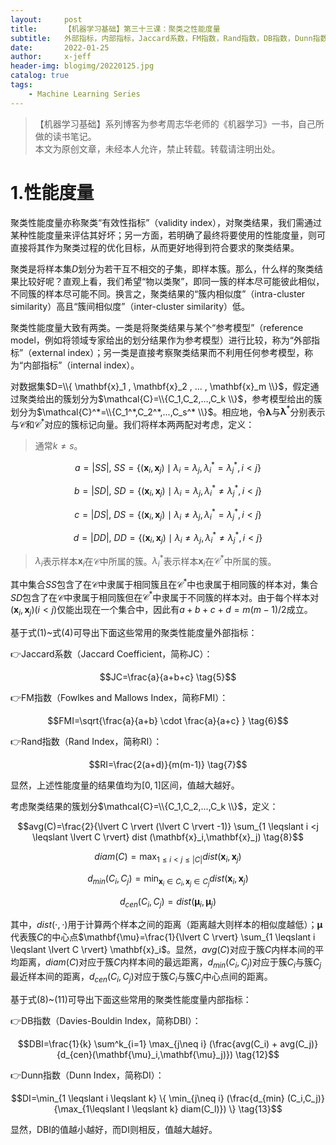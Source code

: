 ```yaml
---
layout:     post
title:      【机器学习基础】第三十三课：聚类之性能度量
subtitle:   外部指标，内部指标，Jaccard系数，FM指数，Rand指数，DB指数，Dunn指数
date:       2022-01-25
author:     x-jeff
header-img: blogimg/20220125.jpg
catalog: true
tags:
    - Machine Learning Series
---
```

>【机器学习基础】系列博客为参考周志华老师的《机器学习》一书，自己所做的读书笔记。  
>本文为原创文章，未经本人允许，禁止转载。转载请注明出处。

# 1.性能度量

聚类性能度量亦称聚类“有效性指标”（validity index），对聚类结果，我们需通过某种性能度量来评估其好坏；另一方面，若明确了最终将要使用的性能度量，则可直接将其作为聚类过程的优化目标，从而更好地得到符合要求的聚类结果。

聚类是将样本集$D$划分为若干互不相交的子集，即样本簇。那么，什么样的聚类结果比较好呢？直观上看，我们希望“物以类聚”，即同一簇的样本尽可能彼此相似，不同簇的样本尽可能不同。换言之，聚类结果的“簇内相似度”（intra-cluster similarity）高且“簇间相似度”（inter-cluster similarity）低。

聚类性能度量大致有两类。一类是将聚类结果与某个“参考模型”（reference model，例如将领域专家给出的划分结果作为参考模型）进行比较，称为“外部指标”（external index）；另一类是直接考察聚类结果而不利用任何参考模型，称为“内部指标”（internal index）。

对数据集$D=\\{ \mathbf{x}_1 , \mathbf{x}_2 , ... , \mathbf{x}_m \\}$，假定通过聚类给出的簇划分为$\mathcal{C}=\\{C_1,C_2,...,C_k \\}$，参考模型给出的簇划分为$\mathcal{C}^*=\\{C_1^*,C_2^*,...,C_s^* \\}$。相应地，令$\mathbf{\lambda}$与$\mathbf{\lambda}^*$分别表示与$\mathcal{C}$和$\mathcal{C}^*$对应的簇标记向量。我们将样本两两配对考虑，定义：

>通常$k\neq s$。

$$a=\lvert SS \rvert, \  SS=\{ (\mathbf{x}_i,\mathbf{x}_j) \mid \lambda_i = \lambda_j, \lambda_i^* = \lambda_j^*,i<j \} \tag{1}$$

$$b=\lvert SD \rvert, \  SD=\{ (\mathbf{x}_i,\mathbf{x}_j) \mid \lambda_i = \lambda_j, \lambda_i^* \neq \lambda_j^*,i<j \} \tag{2}$$

$$c=\lvert DS \rvert, \  DS=\{ (\mathbf{x}_i,\mathbf{x}_j) \mid \lambda_i \neq \lambda_j, \lambda_i^* = \lambda_j^*,i<j \} \tag{3}$$

$$d=\lvert DD \rvert, \  DD=\{ (\mathbf{x}_i,\mathbf{x}_j) \mid \lambda_i \neq \lambda_j, \lambda_i^* \neq \lambda_j^*,i<j \} \tag{4}$$

>$\lambda_i$表示样本$\mathbf{x}_i$在$\mathcal{C}$中所属的簇。$\lambda_i^*$表示样本$\mathbf{x}_i$在$\mathcal{C}^*$中所属的簇。

其中集合$SS$包含了在$\mathcal{C}$中隶属于相同簇且在$\mathcal{C}^*$中也隶属于相同簇的样本对，集合$SD$包含了在$\mathcal{C}$中隶属于相同簇但在$\mathcal{C}^*$中隶属于不同簇的样本对。由于每个样本对$(\mathbf{x}_i,\mathbf{x}_j)(i<j)$仅能出现在一个集合中，因此有$a+b+c+d=m(m-1)/2$成立。

基于式(1)~式(4)可导出下面这些常用的聚类性能度量外部指标：

👉Jaccard系数（Jaccard Coefficient，简称JC）：

$$JC=\frac{a}{a+b+c} \tag{5}$$

👉FM指数（Fowlkes and Mallows Index，简称FMI）：

$$FMI=\sqrt{\frac{a}{a+b} \cdot \frac{a}{a+c} } \tag{6}$$

👉Rand指数（Rand Index，简称RI）：

$$RI=\frac{2(a+d)}{m(m-1)} \tag{7}$$

显然，上述性能度量的结果值均为$[0,1]$区间，值越大越好。

考虑聚类结果的簇划分$\mathcal{C}=\\{C_1,C_2,...,C_k \\}$，定义：

$$avg(C)=\frac{2}{\lvert C \rvert (\lvert C \rvert -1)} \sum_{1 \leqslant i <j \leqslant \lvert C \rvert} dist (\mathbf{x}_i,\mathbf{x}_j) \tag{8}$$

$$diam(C)=\max _{1 \leqslant i <j \leqslant \lvert C \rvert} dist (\mathbf{x}_i,\mathbf{x}_j) \tag{9}$$

$$d_{min}(C_i,C_j) = \min_{\mathbf{x}_i \in C_i , \mathbf{x}_j \in C_j} dist (\mathbf{x}_i,\mathbf{x}_j) \tag{10}$$

$$d_{cen} (C_i,C_j)=dist(\mathbf{\mu}_i,\mathbf{\mu}_j) \tag{11}$$

其中，$dist(\cdot,\cdot)$用于计算两个样本之间的距离（距离越大则样本的相似度越低）；$\mathbf{\mu}$代表簇$C$的中心点$\mathbf{\mu}=\frac{1}{\lvert C \rvert} \sum_{1 \leqslant i \leqslant \lvert C \rvert} \mathbf{x}_i$。显然，$avg(C)$对应于簇$C$内样本间的平均距离，$diam(C)$对应于簇$C$内样本间的最远距离，$d_{min}(C_i,C_j)$对应于簇$C_i$与簇$C_j$最近样本间的距离，$d_{cen}(C_i,C_j)$对应于簇$C_i$与簇$C_j$中心点间的距离。

基于式(8)~(11)可导出下面这些常用的聚类性能度量内部指标：

👉DB指数（Davies-Bouldin Index，简称DBI）：

$$DBI=\frac{1}{k} \sum^k_{i=1} \max_{j\neq i} (\frac{avg(C_i) + avg(C_j)}{d_{cen}(\mathbf{\mu}_i,\mathbf{\mu}_j)}) \tag{12}$$

👉Dunn指数（Dunn Index，简称DI）：

$$DI=\min_{1 \leqslant i \leqslant k} \{ \min_{j\neq i} (\frac{d_{min} (C_i,C_j)}{\max_{1\leqslant l \leqslant k} diam(C_l)}) \} \tag{13}$$

显然，DBI的值越小越好，而DI则相反，值越大越好。